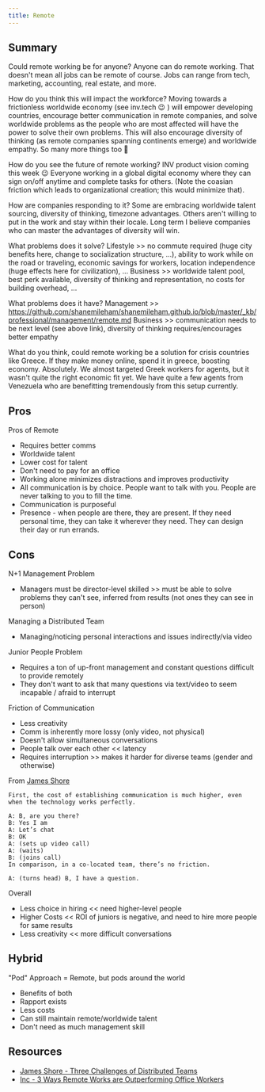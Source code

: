 ```yaml
---
title: Remote
---
```


## Summary

Could remote working be for anyone?
Anyone can do remote working. That doesn't mean all jobs can be remote of course. Jobs can range from tech, marketing, accounting, real estate, and more.

How do you think this will impact the workforce?
Moving towards a frictionless worldwide economy (see inv.tech 😉 ) will empower developing countries, encourage better communication in remote companies, and solve worldwide problems as the people who are most affected will have the power to solve their own problems. This will also encourage diversity of thinking (as remote companies spanning continents emerge) and worldwide empathy. So many more things too 🙂

How do you see the future of remote working?
INV product vision coming this week 😉 Everyone working in a global digital economy where they can sign on/off anytime and complete tasks for others. (Note the coasian friction which leads to organizational creation; this would minimize that).

How are companies responding to it?
Some are embracing worldwide talent sourcing, diversity of thinking, timezone advantages. Others aren't willing to put in the work and stay within their locale. Long term I believe companies who can master the advantages of diversity will win.

What problems does it solve?
Lifestyle >> no commute required (huge city benefits here, change to socialization structure, ...), ability to work while on the road or traveling, economic savings for workers, location independence (huge effects here for civilization), ...
Business >> worldwide talent pool, best perk available, diversity of thinking and representation, no costs for building overhead, ...

What problems does it have?
Management >> https://github.com/shanemileham/shanemileham.github.io/blob/master/_kb/professional/management/remote.md
Business >> communication needs to be next level (see above link), diversity of thinking requires/encourages better empathy

What do you think, could remote working be a solution for crisis countries like Greece. If they make money online, spend it in greece, boosting economy.
Absolutely. We almost targeted Greek workers for agents, but it wasn't quite the right economic fit yet. We have quite a few agents from Venezuela who are benefitting tremendously from this setup currently.

## Pros
Pros of Remote
- Requires better comms
- Worldwide talent
- Lower cost for talent
- Don't need to pay for an office
- Working alone minimizes distractions and improves productivity
- All communication is by choice. People want to talk with you. People are never talking to you to fill the time.
- Communication is purposeful
- Presence - when people are there, they are present. If they need personal time, they can take it wherever they need. They can design their day or run errands.


## Cons

N+1 Management Problem
- Managers must be director-level skilled >> must be able to solve problems they can't see, inferred from results (not ones they can see in person)

Managing a Distributed Team
- Managing/noticing personal interactions and issues indirectly/via video

Junior People Problem
- Requires a ton of up-front management and constant questions difficult to provide remotely
- They don't want to ask that many questions via text/video to seem incapable / afraid to interrupt

Friction of Communication
- Less creativity
- Comm is inherently more lossy (only video, not physical)
- Doesn't allow simultaneous conversations
- People talk over each other << latency
- Requires interruption >> makes it harder for diverse teams (gender and otherwise)


From [James Shore](https://www.jamesshore.com/Blog/Three-Challenges-of-Distributed-Teams.html)
```
First, the cost of establishing communication is much higher, even when the technology works perfectly.

A: B, are you there?
B: Yes I am
A: Let’s chat
B: OK
A: (sets up video call)
A: (waits)
B: (joins call)
In comparison, in a co-located team, there’s no friction.

A: (turns head) B, I have a question.
```

Overall
- Less choice in hiring << need higher-level people
- Higher Costs << ROI of juniors is negative, and need to hire more people for same results
- Less creativity << more difficult conversations


## Hybrid

"Pod" Approach = Remote, but pods around the world
- Benefits of both
- Rapport exists
- Less costs
- Can still maintain remote/worldwide talent
- Don't need as much management skill


## Resources
- [James Shore - Three Challenges of Distributed Teams](https://www.jamesshore.com/Blog/Three-Challenges-of-Distributed-Teams.html)
- [Inc - 3 Ways Remote Works are Outperforming Office Workers](https://www.inc.com/brian-de-haaff/3-ways-remote-workers-outperform-office-workers.html)
